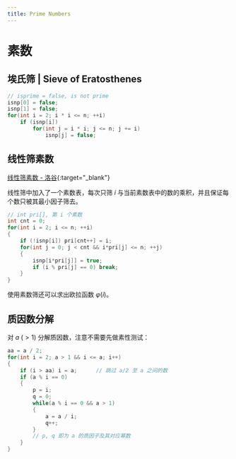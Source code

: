 ```yaml
---
title: Prime Numbers
---
```


# 素数

## 埃氏筛 | Sieve of Eratosthenes

```cpp
// isprime = false, is not prime
isnp[0] = false;
isnp[1] = false;
for(int i = 2; i * i <= n; ++i)
    if (isnp[i])
        for(int j = i * i; j <= n; j += i)
            isnp[j] = false;
```

## 线性筛素数

[线性筛素数 - 洛谷](https://www.luogu.com.cn/problem/P3383){:target="_blank"}

线性筛中加入了一个素数表，每次只筛 $i$ 与当前素数表中的数的乘积，并且保证每个数只被其最小因子筛去。

```cpp
// int pri[], 第 i 个素数
int cnt = 0;
for(int i = 2; i <= n; ++i)
{
    if (!isnp[i]) pri[cnt++] = i;
    for(int j = 0; j < cnt && i*pri[j] <= n; ++j)
    {
        isnp[i*pri[j]] = true;
        if (i % pri[j] == 0) break;
    }
}
```

使用素数筛还可以求出欧拉函数 $\varphi(i)$。

## 质因数分解

对 $a\ (>1)$ 分解质因数，注意不需要先做素性测试：

```cpp
aa = a / 2;
for(int i = 2; a > 1 && i <= a; i++)
{
    if (i > aa) i = a;      // 跳过 a/2 至 a 之间的数
    if (a % i == 0)
    {
        p = i;
        q = 0;
        while(a % i == 0 && a > 1)
        {
            a = a / i;
            q++;
        }
        // p, q 即为 a 的质因子及其对应幂数
    }
}
```
